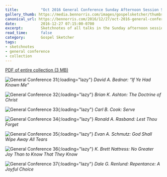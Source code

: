 ```yaml
---
title:          "Oct 2016 General Conference Sunday Afternoon Session Sketchnotes"
gallery_thumb: https://media.bennorris.com/images/gospelsketcher/thumbs/oct-16-5-bednar.jpg
canonical_url: https://bennorris.com/2016/12/27/oct-2016-general-conference-sunday-afternoon-session-sketchnotes
date:           2016-12-27 07:15:00-0700
excerpt:        Sketchnotes of all talks in the Sunday afternoon session from Oct 2016 LDS General Conference
read_time:      false
category:       Gospel Sketcher
tags:
- sketchnotes
- general conference
- collection
---
```


[PDF of entire collection (3 MB)](https://media.bennorris.com/images/gospelsketcher/general-conference/oct-2016/oct-2016-general-conference-06-sun-afternoon-sketchnotes.pdf)

![General Conference 31](https://media.bennorris.com/images/gospelsketcher/general-conference/oct-2016/oct-16-5-bednar.jpg){:loading="lazy"}
_David A. Bednar: “If Ye Had Known Me”_

![General Conference 32](https://media.bennorris.com/images/gospelsketcher/general-conference/oct-2016/oct-16-5-ashton.jpg){:loading="lazy"}
_Brian K. Ashton: The Doctrine of Christ_

![General Conference 33](https://media.bennorris.com/images/gospelsketcher/general-conference/oct-2016/oct-16-5-cook.jpg){:loading="lazy"}
_Carl B. Cook: Serve_

![General Conference 34](https://media.bennorris.com/images/gospelsketcher/general-conference/oct-2016/oct-16-5-rasband.jpg){:loading="lazy"}
_Ronald A. Rasband: Lest Thou Forget_

![General Conference 35](https://media.bennorris.com/images/gospelsketcher/general-conference/oct-2016/oct-16-5-schmutz.jpg){:loading="lazy"}
_Evan A. Schmutz: God Shall Wipe Away All Tears_

![General Conference 36](https://media.bennorris.com/images/gospelsketcher/general-conference/oct-2016/oct-16-5-nattress.jpg){:loading="lazy"}
_K. Brett Nattress: No Greater Joy Than to Know That They Know_

![General Conference 37](https://media.bennorris.com/images/gospelsketcher/general-conference/oct-2016/oct-16-5-renlund.jpg){:loading="lazy"}
_Dale G. Renlund: Repentance: A Joyful Choice_
